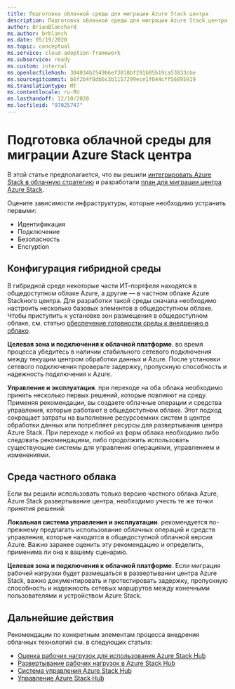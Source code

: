 ```yaml
---
title: Подготовка облачной среды для миграции Azure Stack центра
description: Подготовка облачной среды для миграции Azure Stack центра.
author: BrianBlanchard
ms.author: brblanch
ms.date: 05/19/2020
ms.topic: conceptual
ms.service: cloud-adoption-framework
ms.subservice: ready
ms.custom: internal
ms.openlocfilehash: 304034b2549b6ef3018bf291b85b19ca53833cbe
ms.sourcegitcommit: b6f2b4f8db6c3b1157299ece1f044cff56895919
ms.translationtype: MT
ms.contentlocale: ru-RU
ms.lasthandoff: 12/10/2020
ms.locfileid: "97025747"
---
```

# <a name="ready-your-cloud-environment-for-azure-stack-hub-migration"></a>Подготовка облачной среды для миграции Azure Stack центра

В этой статье предполагается, что вы решили [интегрировать Azure Stack в облачную стратегию](./index.md) и разработали [план для миграции центра Azure Stack](./plan.md).

Оцените зависимости инфраструктуры, которые необходимо устранить первыми:

- Идентификация
- Подключение
- Безопасность
- Encryption

## <a name="hybrid-environment-configuration"></a>Конфигурация гибридной среды

В гибридной среде некоторые части ИТ-портфеля находятся в общедоступном облаке Azure, а другие — в частном облаке Azure Stackного центра. Для разработки такой среды сначала необходимо настроить несколько базовых элементов в общедоступном облаке. Чтобы приступить к установке зон размещения в общедоступном облаке, см. статью [обеспечение готовности среды к внедрению в облако](../../ready/index.md).

**Целевая зона и подключения к облачной платформе**. во время процесса убедитесь в наличии стабильного сетевого подключения между текущим центром обработки данных и Azure. После установки сетевого подключения проверьте задержку, пропускную способность и надежность подключения к Azure.

**Управление и эксплуатация**. при переходе на оба облака необходимо принять несколько первых решений, которые повлияют на среду. Применяя рекомендации, вы создаете облачные операции и средства управления, которые работают в общедоступном облаке. Этот подход сокращает затраты на выполнение ресурсоемких систем в центре обработки данных или потребляет ресурсы для развертывания центра Azure Stack. При переходе к любой из форм облака необходимо либо следовать рекомендациям, либо продолжить использовать существующие системы для управления операциями, управлением и изменениями.

## <a name="private-cloud-environment"></a>Среда частного облака

Если вы решили использовать только версию частного облака Azure, Azure Stack развертывание центра, необходимо учесть те же точки принятия решений:

**Локальная система управления и эксплуатации**. рекомендуется по-прежнему предлагать использование облачных операций и средств управления, которые находятся в общедоступной облачной версии Azure. Важно заранее оценить эту рекомендацию и определить, применима ли она к вашему сценарию.

**Целевая зона и подключения к облачной платформе**. Если миграция рабочей нагрузки будет размещаться в развертывании центра Azure Stack, важно документировать и протестировать задержку, пропускную способность и надежность сетевых маршрутов между конечными пользователями и устройством Azure Stack.

## <a name="next-steps"></a>Дальнейшие действия

Рекомендации по конкретным элементам процесса внедрения облачных технологий см. в следующих статьях:

- [Оценка рабочих нагрузок для использования Azure Stack Hub](./migrate-assess.md)
- [Развертывание рабочих нагрузок в Azure Stack Hub](./migrate-deploy.md)
- [Система управления Azure Stack Hub](./govern.md)
- [Управление Azure Stack Hub](./manage.md)
